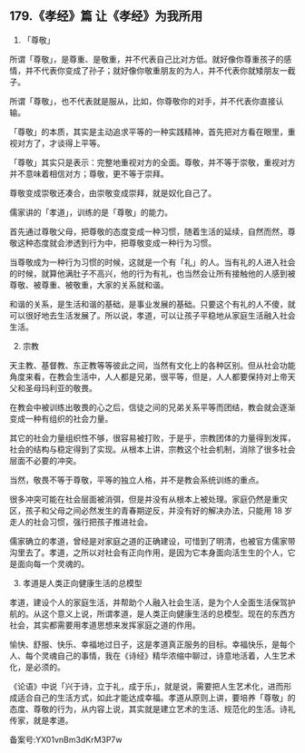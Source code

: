 ## 179.《孝经》篇 让《孝经》为我所用
1. 「尊敬」


所谓「尊敬」，是尊重、是敬重，并不代表自己比对方低。就好像你尊重孩子的感情，并不代表你变成了孙子；就好像你敬重朋友的为人，并不代表你就矮朋友一截子。


所谓「尊敬」，也不代表就是服从，比如，你尊敬你的对手，并不代表你直接认输。


「尊敬」的本质，其实是主动追求平等的一种实践精神，首先把对方看在眼里，重视对方了，才谈得上平等。


「尊敬」其实只是表示：完整地重视对方的全面。尊敬，并不等于崇敬，重视对方并不意味着相信对方；尊敬，更不等于崇拜。


尊敬变成崇敬还凑合，由崇敬变成崇拜，就是奴化自己了。


儒家讲的「孝道」，训练的是「尊敬」的能力。


首先通过尊敬父母，把尊敬的态度变成一种习惯，随着生活的延续，自然而然，尊敬这种态度就会渗透到行为中，把尊敬变成一种行为习惯。


当尊敬成为一种行为习惯的时候，这就是一个有「礼」的人。当有礼的人进入社会的时候，就算他满肚子不高兴，他的行为有礼，也当然会让所有接触他的人感到被尊敬、被尊重、被敬重，大家的关系就和谐。


和谐的关系，是生活和谐的基础，是事业发展的基础。只要这个有礼的人不傻，就可以很好地去生活发展了。所以说，孝道，可以让孩子平稳地从家庭生活融入社会生活。


2. 宗教


天主教、基督教、东正教等等彼此之间，当然有文化上的各种区别。但从社会功能角度来看，在教会生活中，人人都是兄弟，很平等，但是，人人都要保持对上帝天父和圣母玛利亚的敬畏。


在教会中被训练出敬畏的心之后，信徒之间的兄弟关系平等而团结，教会就会逐渐变成一种有组织的社会力量。


其它的社会力量组织性不够，很容易被打败，于是乎，宗教团体的力量得到发挥，社会的结构与稳定得到了实现。从根本上讲，宗教这个社会机制，消除了很多社会层面不必要的冲突。


当然，敬畏不等于尊敬，平等的独立人格，并不是教会系统训练的重点。


很多冲突可能在社会层面被消弭，但是并没有从根本上被处理。家庭仍然是重灾区，孩子和父母之间必然发生的青春期逆反，并没有好的解决办法，只能用 18 岁走人的社会习惯，强行把孩子推进社会。


儒家确立的孝道，曾经是对家庭之道的正确建设，可惜到了明清，也被官方儒家带沟里去了。孝道，之所以对社会有正向作用，是因为它本身面向活生生的个人，它是面向每一个灵魂的。


3. 孝道是人类正向健康生活的总模型


孝道，建设个人的家庭生活，并帮助个人融入社会生活，是为个人全面生活保驾护航的。从这个意义上说，所谓孝道，是人类正向健康生活的总模型。现在的东西方社会，其实都需要用孝道思想来发挥家庭之道的作用。


愉快、舒服、快乐、幸福地过日子，这是孝道真正服务的目标。幸福快乐，是每个人、每个灵魂自己的事情，我在《诗经》精华浓缩中聊过，诗意地活着，人生艺术化，是必须的。


《论语》中说「兴于诗，立于礼，成于乐」，就是说，需要把人生艺术化，进而形成适合自己的生活方式，如此才能达成幸福。孝道从原则上讲，要培养「尊敬」的态度、尊敬的行为，从内容上说，其实就是建立艺术的生活、规范化的生活。诗礼传家，就是孝道。


备案号:YX01vnBm3dKrM3P7w

